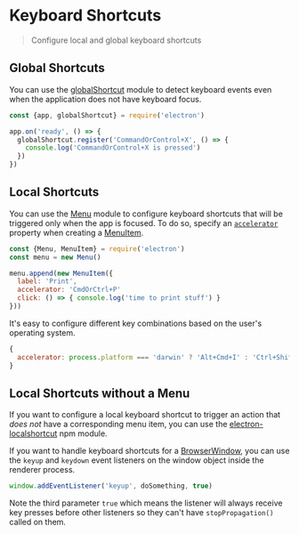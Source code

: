 # Keyboard Shortcuts

> Configure local and global keyboard shortcuts

## Global Shortcuts

You can use the [globalShortcut] module to detect keyboard events even when
the application does not have keyboard focus.

```js
const {app, globalShortcut} = require('electron')

app.on('ready', () => {
  globalShortcut.register('CommandOrControl+X', () => {
    console.log('CommandOrControl+X is pressed')
  })
})
```

## Local Shortcuts

You can use the [Menu] module to configure keyboard shortcuts that will
be triggered only when the app is focused. To do so, specify an
[`accelerator`] property when creating a [MenuItem].

```js
const {Menu, MenuItem} = require('electron')
const menu = new Menu()

menu.append(new MenuItem({
  label: 'Print',
  accelerator: 'CmdOrCtrl+P'
  click: () => { console.log('time to print stuff') }
}))
```

It's easy to configure different key combinations based on the user's operating system.

```js
{
  accelerator: process.platform === 'darwin' ? 'Alt+Cmd+I' : 'Ctrl+Shift+I'
}
```


## Local Shortcuts without a Menu

If you want to configure a local keyboard shortcut to trigger an action that
_does not_ have a corresponding menu item, you can use the
[electron-localshortcut] npm module.

If you want to handle keyboard shortcuts for a [BrowserWindow], you can use the `keyup` and `keydown` event listeners on the window object inside the renderer process.

```js
window.addEventListener('keyup', doSomething, true)
```

Note the third parameter `true` which means the listener will always receive key presses before other listeners so they can't have `stopPropagation()` called on them.

[Menu]: ../api/menu.md
[MenuItem]: ../api/menu-item.md
[globalShortcut]: ../api/global-shortcut.md
[`accelerator`]: ../api/accelerator.md
[electron-localshortcut]: http://ghub.io/electron-localshortcut
[BrowserWindow]: ../api/browser-window.md
